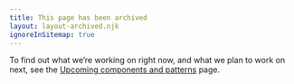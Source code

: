 ```yaml
---
title: This page has been archived
layout: layout-archived.njk
ignoreInSitemap: true
---
```


To find out what we’re working on right now, and what we plan to work on next, see the [Upcoming components and patterns](/community/upcoming-components-patterns/) page.

